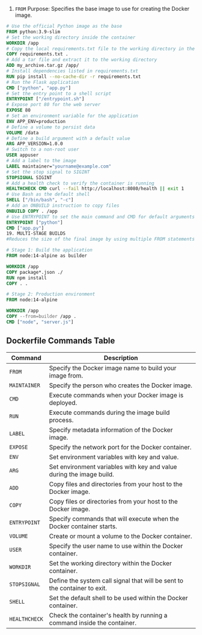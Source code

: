 1. `FROM`
Purpose:
Specifies the base image to use for creating the Docker image.
```Dockerfile
# Use the official Python image as the base
FROM python:3.9-slim
# Set the working directory inside the container
WORKDIR /app
# Copy the local requirements.txt file to the working directory in the container
COPY requirements.txt .
# Add a tar file and extract it to the working directory
ADD my_archive.tar.gz /app/
# Install dependencies listed in requirements.txt
RUN pip install --no-cache-dir -r requirements.txt
# Run the Flask application
CMD ["python", "app.py"]
# Set the entry point to a shell script
ENTRYPOINT ["/entrypoint.sh"]
# Expose port 80 for the web server
EXPOSE 80
# Set an environment variable for the application
ENV APP_ENV=production
# Define a volume to persist data
VOLUME /data
# Define a build argument with a default value
ARG APP_VERSION=1.0.0
# Switch to a non-root user
USER appuser
# Add a label to the image
LABEL maintainer="yourname@example.com"
# Set the stop signal to SIGINT
STOPSIGNAL SIGINT
# Add a health check to verify the container is running
HEALTHCHECK CMD curl --fail http://localhost:8080/health || exit 1
# Use Bash as the default shell
SHELL ["/bin/bash", "-c"]
# Add an ONBUILD instruction to copy files
ONBUILD COPY . /app
# Use ENTRYPOINT to set the main command and CMD for default arguments
ENTRYPOINT ["python"]
CMD ["app.py"]
19. MULTI-STAGE BUILDS
#Reduces the size of the final image by using multiple FROM statements in a single Dockerfile.

# Stage 1: Build the application
FROM node:14-alpine as builder

WORKDIR /app
COPY package*.json ./
RUN npm install
COPY . .

# Stage 2: Production environment
FROM node:14-alpine

WORKDIR /app
COPY --from=builder /app .
CMD ["node", "server.js"]
```
## Dockerfile Commands Table

| Command       | Description                                                                                  |
|---------------|----------------------------------------------------------------------------------------------|
| `FROM`        | Specify the Docker image name to build your image from.                                       |
| `MAINTAINER`  | Specify the person who creates the Docker image.                                              |
| `CMD`         | Execute commands when your Docker image is deployed.                                          |
| `RUN`         | Execute commands during the image build process.                                              |
| `LABEL`       | Specify metadata information of the Docker image.                                             |
| `EXPOSE`      | Specify the network port for the Docker container.                                            |
| `ENV`         | Set environment variables with key and value.                                                 |
| `ARG`         | Set environment variables with key and value during the image build.                          |
| `ADD`         | Copy files and directories from your host to the Docker image.                                |
| `COPY`        | Copy files or directories from your host to the Docker image.                                 |
| `ENTRYPOINT`  | Specify commands that will execute when the Docker container starts.                          |
| `VOLUME`      | Create or mount a volume to the Docker container.                                             |
| `USER`        | Specify the user name to use within the Docker container.                                      |
| `WORKDIR`     | Set the working directory within the Docker container.                                         |
| `STOPSIGNAL`  | Define the system call signal that will be sent to the container to exit.                     |
| `SHELL`       | Set the default shell to be used within the Docker container.                                  |
| `HEALTHCHECK` | Check the container's health by running a command inside the container.                       |
